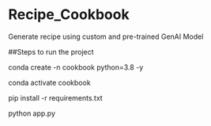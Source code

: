 # Recipe_Cookbook
Generate recipe using custom and pre-trained GenAI Model


##Steps to run the project

conda create -n cookbook python=3.8 -y

conda activate cookbook

pip install -r requirements.txt

python app.py
